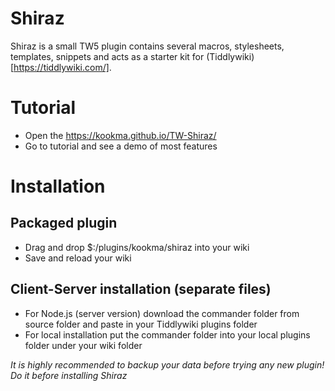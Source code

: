 # Shiraz
Shiraz is a small TW5 plugin contains several macros, stylesheets, templates, snippets and acts as a starter kit for 
(Tiddlywiki)[https://tiddlywiki.com/].

# Tutorial
* Open the https://kookma.github.io/TW-Shiraz/
* Go to tutorial and see a demo of most features

# Installation
## Packaged plugin
- Drag and drop $:/plugins/kookma/shiraz into your wiki
- Save and reload your wiki

## Client-Server installation (separate files)
- For Node.js (server version) download the commander folder from source folder and paste in your Tiddlywiki plugins folder
- For local installation put the commander folder into your local plugins folder under your wiki folder

_It is highly recommended to backup your data before trying any new plugin! Do it before installing Shiraz_
